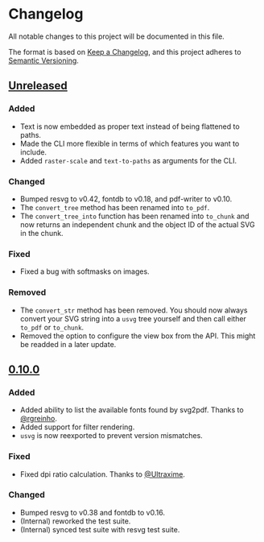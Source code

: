 # Changelog

All notable changes to this project will be documented in this file.

The format is based on [Keep a Changelog](https://keepachangelog.com/en/1.1.0/),
and this project adheres to [Semantic Versioning](https://semver.org/spec/v2.0.0.html).

## [Unreleased]

### Added
- Text is now embedded as proper text instead of being flattened to paths.
- Made the CLI more flexible in terms of which features you want to include.
- Added `raster-scale` and `text-to-paths` as arguments for the CLI.

### Changed
- Bumped resvg to v0.42, fontdb to v0.18, and pdf-writer to v0.10.
- The `convert_tree` method has been renamed into `to_pdf`.
- The `convert_tree_into` function has been renamed into `to_chunk` and now returns an independent chunk and the object ID of the actual SVG in the chunk.

### Fixed
- Fixed a bug with softmasks on images.

### Removed
- The `convert_str` method has been removed. You should now always convert your SVG string into a `usvg` tree yourself and then call either `to_pdf` or `to_chunk`.
- Removed the option to configure the view box from the API. This might be readded in a later update.

## [0.10.0]

### Added
- Added ability to list the available fonts found by svg2pdf. Thanks to [@rgreinho](https://github.com/rgreinho).
- Added support for filter rendering.
- `usvg` is now reexported to prevent version mismatches.

### Fixed
- Fixed dpi ratio calculation. Thanks to [@Ultraxime](https://github.com/Ultraxime).

### Changed
- Bumped resvg to v0.38 and fontdb to v0.16.
- (Internal) reworked the test suite.
- (Internal) synced test suite with resvg test suite.

[Unreleased]: https://github.com/typst/svg2pdf/compare/v0.10.0...HEAD
[0.10.0]: https://github.com/typst/svg2pdf/compare/v0.9.1...v0.10.0
